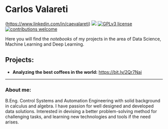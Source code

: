 # Carlos Valareti
(https://www.linkedin.com/in/caevalareti) [![](https://raw.githubusercontent.com/caevalareti/portfolio-data-science/master/portfoliopic.jpg)](https://www.python.org/downloads/release/python-365/) [![GPLv3 license](https://img.shields.io/badge/License-GPLv3-blue.svg)](http://perso.crans.org/besson/LICENSE.html) [![contributions welcome](https://img.shields.io/badge/contributions-welcome-brightgreen.svg?style=flat)](https://github.com/caevalareti/projects/issues)

Here you will find the *notebooks* of my projects in the area of Data Science, Machine Learning and Deep Learning.

## Projects:
* **Analyzing the best coffees in the world:** https://bit.ly/2Qr7Nai

---

### About me:
B.Eng. Control Systems and Automation Engineering with solid background in calculus and algebra. I have passion for well designed and developed data solutions. Interested in devising a better problem-solving method for challenging tasks, and learning new technologies and tools if the need arises.
